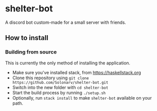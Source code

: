 # shelter-bot
A discord bot custom-made for a small server with friends.

## How to install

### Building from source

This is currently the only method of installing the application.

 - Make sure you've installed stack, from https://haskellstack.org
 - Clone this repository using `git clone https://github.com/Solonarv/shelter-bot.git`
 - Switch into the new folder with `cd shelter-bot`
 - Start the build process by running `./setup.sh`
 - Optionally, run `stack install` to make `shelter-bot` available on your path.